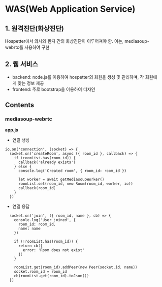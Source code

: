 # WAS(Web Application Service)

## 1. 원격진단(화상진단)
Hospetter에서 의사와 환자 간의 화상진단이 이루어져야 함.
이는, mediasoup-webrtc를 사용하여 구현

## 2. 웹 서비스
- backend: node.js를 이용하여 hospetter의 회원을 생성 및 관리하며, 각 회원에게 맞는 정보 제공
- frontend: 주로 bootstrap을 이용하여 디자인

## Contents

### mediasoup-webrtc

**app.js**

- 연결 생성
```
io.on('connection', (socket) => {
  socket.on('createRoom', async ({ room_id }, callback) => {
    if (roomList.has(room_id)) {
      callback('already exists')
    } else {
      console.log('Created room', { room_id: room_id })

      let worker = await getMediasoupWorker()
      roomList.set(room_id, new Room(room_id, worker, io))
      callback(room_id)
    }
  })
```

- 연결 응답
```
  socket.on('join', ({ room_id, name }, cb) => {
    console.log('User joined', {
      room_id: room_id,
      name: name
    })

    if (!roomList.has(room_id)) {
      return cb({
        error: 'Room does not exist'
      })
    }

    roomList.get(room_id).addPeer(new Peer(socket.id, name))
    socket.room_id = room_id
    cb(roomList.get(room_id).toJson())
  })
```
